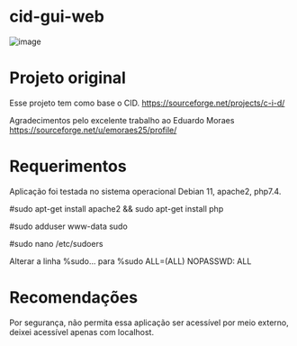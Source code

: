 # cid-gui-web

![image](https://user-images.githubusercontent.com/40308971/190457675-672766bc-dd41-4c58-ac7a-c7f71568764b.png)

# Projeto original

Esse projeto tem como base o CID. https://sourceforge.net/projects/c-i-d/ 

Agradecimentos pelo excelente trabalho ao Eduardo Moraes https://sourceforge.net/u/emoraes25/profile/

# Requerimentos

Aplicação foi testada no sistema operacional Debian 11, apache2, php7.4.

#sudo apt-get install apache2 && sudo apt-get install php

#sudo adduser www-data sudo

#sudo nano /etc/sudoers

Alterar a linha %sudo... para %sudo ALL=(ALL) NOPASSWD: ALL

# Recomendações
Por segurança, não permita essa aplicação ser acessível por meio externo, deixei acessível apenas com localhost.
